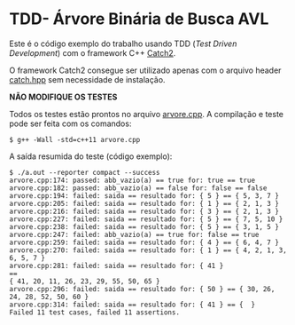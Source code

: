
# TDD- Árvore Binária de Busca AVL

Este é o código exemplo do trabalho usando TDD (*Test Driven Development*) com o framework C++ [Catch2](https://github.com/catchorg/Catch2/tree/v2.x).

O framework Catch2 consegue ser utilizado apenas com o arquivo header [catch.hpp](catch.hpp) sem necessidade de instalação.

**NÃO MODIFIQUE OS TESTES** 

Todos os testes estão prontos no arquivo [arvore.cpp](arvore.cpp). A compilação e teste pode ser feita com os comandos:
```
$ g++ -Wall -std=c++11 arvore.cpp 
```

A saída resumida do teste (código exemplo):
```
$ ./a.out --reporter compact --success
arvore.cpp:174: passed: abb_vazio(a) == true for: true == true
arvore.cpp:182: passed: abb_vazio(a) == false for: false == false
arvore.cpp:194: failed: saida == resultado for: { 5 } == { 5, 3, 7 }
arvore.cpp:205: failed: saida == resultado for: { 1 } == { 2, 1, 3 }
arvore.cpp:216: failed: saida == resultado for: { 3 } == { 2, 1, 3 }
arvore.cpp:227: failed: saida == resultado for: { 5 } == { 7, 5, 10 }
arvore.cpp:238: failed: saida == resultado for: { 5 } == { 3, 1, 5 }
arvore.cpp:247: failed: abb_vazio(a) == true for: false == true
arvore.cpp:259: failed: saida == resultado for: { 4 } == { 6, 4, 7 }
arvore.cpp:270: failed: saida == resultado for: { 1 } == { 4, 2, 1, 3, 6, 5, 7 }
arvore.cpp:281: failed: saida == resultado for: { 41 }
==
{ 41, 20, 11, 26, 23, 29, 55, 50, 65 }
arvore.cpp:296: failed: saida == resultado for: { 50 } == { 30, 26, 24, 28, 52, 50, 60 }
arvore.cpp:314: failed: saida == resultado for: { 41 } == {  }
Failed 11 test cases, failed 11 assertions.
```

